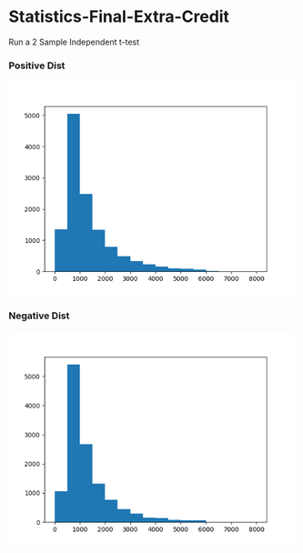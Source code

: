 # Statistics-Final-Extra-Credit
Run a 2 Sample Independent t-test

### Positive Dist
![Positive](./positive.png)

### Negative Dist
![Negative](./negative.png)
